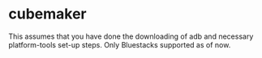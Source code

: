 # cubemaker
This assumes that you have done the downloading of adb and necessary platform-tools set-up steps.
Only Bluestacks supported as of now.
